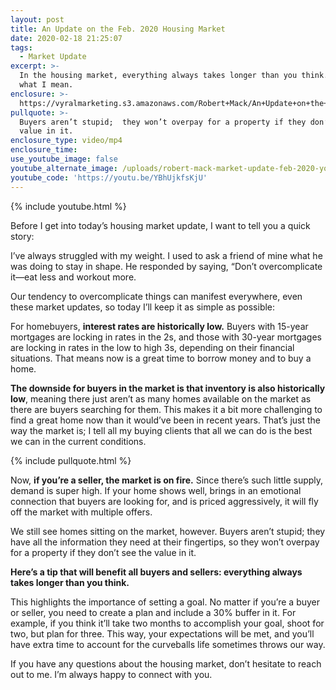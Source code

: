 ```yaml
---
layout: post
title: An Update on the Feb. 2020 Housing Market
date: 2020-02-18 21:25:07
tags:
  - Market Update
excerpt: >-
  In the housing market, everything always takes longer than you think. Here’s
  what I mean.
enclosure: >-
  https://vyralmarketing.s3.amazonaws.com/Robert+Mack/An+Update+on+the+Feb.+2020+Housing+Market.mp4
pullquote: >-
  Buyers aren’t stupid;  they won’t overpay for a property if they don’t see the
  value in it.
enclosure_type: video/mp4
enclosure_time:
use_youtube_image: false
youtube_alternate_image: /uploads/robert-mack-market-update-feb-2020-youtube.jpg
youtube_code: 'https://youtu.be/YBhUjkfsKjU'
---
```


{% include youtube.html %}

Before I get into today’s housing market update, I want to tell you a quick story:

I’ve always struggled with my weight. I used to ask a friend of mine what he was doing to stay in shape. He responded by saying, “Don’t overcomplicate it—eat less and workout more.

Our tendency to overcomplicate things can manifest everywhere, even these market updates, so today I’ll keep it as simple as possible:

For homebuyers, **interest rates are historically low.** Buyers with 15-year mortgages are locking in rates in the 2s, and those with 30-year mortgages are locking in rates in the low to high 3s, depending on their financial situations. That means now is a great time to borrow money and to buy a home.

**The downside for buyers in the market is that inventory is also historically low**, meaning there just aren’t as many homes available on the market as there are buyers searching for them. This makes it a bit more challenging to find a great home now than it would’ve been in recent years. That’s just the way the market is; I tell all my buying clients that all we can do is the best we can in the current conditions.

{% include pullquote.html %}

Now, **if you’re a seller, the market is on fire.** Since there’s such little supply, demand is super high. If your home shows well, brings in an emotional connection that buyers are looking for, and is priced aggressively, it will fly off the market with multiple offers.

We still see homes sitting on the market, however. Buyers aren’t stupid; they have all the information they need at their fingertips, so they won’t overpay for a property if they don’t see the value in it.

**Here’s a tip that will benefit all buyers and sellers: everything always takes longer than you think.**

This highlights the importance of setting a goal. No matter if you’re a buyer or seller, you need to create a plan and include a 30% buffer in it. For example, if you think it’ll take two months to accomplish your goal, shoot for two, but plan for three. This way, your expectations will be met, and you’ll have extra time to account for the curveballs life sometimes throws our way.

If you have any questions about the housing market, don’t hesitate to reach out to me. I’m always happy to connect with you.